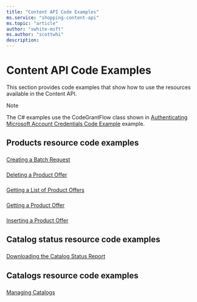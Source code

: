 ```yaml
---
title: "Content API Code Examples"
ms.service: "shopping-content-api"
ms.topic: "article"
author: "swhite-msft"
ms.author: "scottwhi"
description: 
---
```

# Content API Code Examples
This section provides code examples that show how to use the resources available in the Content API.

> [!NOTE]
> The C# examples use the CodeGrantFlow class shown in [Authenticating Microsoft Account Credentials Code Example](../shopping-content/code-example-authentication-oauth.md) example.

## Products resource code examples

### <a name="batch"></a>
[Creating a Batch Request](../shopping-content/code-example-create-batch-request.md)  

### <a name="delete"></a>
[Deleting a Product Offer](../shopping-content/code-example-delete-product-offer.md)  

### <a name="list"></a>
[Getting a List of Product Offers](../shopping-content/code-example-get-list-product-offers.md)  

### <a name="get"></a>
[Getting a Product Offer](../shopping-content/code-example-get-product-offer.md)  

### <a name="insert"></a>
[Inserting a Product Offer](../shopping-content/code-example-insert-product-offer.md)  

## Catalog status resource code examples

### <a name="status"></a>
[Downloading the Catalog Status Report](../shopping-content/code-example-download-catalog-status-report.md)   

## Catalogs resource code examples

### <a name="catalog"></a>
[Managing Catalogs](../shopping-content/code-example-manage-catalogs.md)  
